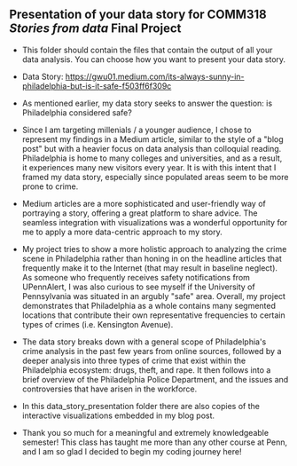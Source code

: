## Presentation of your data story for COMM318 _Stories from data_ Final Project

* This folder should contain the files that contain the output of all your data analysis. You can choose how you want to present your data story.

* Data Story: https://gwu01.medium.com/its-always-sunny-in-philadelphia-but-is-it-safe-f503ff6f309c

* As mentioned earlier, my data story seeks to answer the question: is Philadelphia considered safe? 

* Since I am targeting millenials / a younger audience, I chose to represent my findings in a Medium article, similar to the style of a "blog post" but with a heavier focus on data analysis than colloquial reading. Philadelphia is home to many colleges and universities, and as a result, it experiences many new visitors every year. It is with this intent that I framed my data story, especially since populated areas seem to be more prone to crime.

* Medium articles are a more sophisticated and user-friendly way of portraying a story, offering a great platform to share advice. The seamless integration with visualizations was a wonderful opportunity for me to apply a more data-centric approach to my story. 

* My project tries to show a more holistic approach to analyzing the crime scene in Philadelphia rather than honing in on the headline articles that frequently make it to the Internet (that may result in baseline neglect). As someone who frequently receives safety notifications from UPennAlert, I was also curious to see myself if the University of Pennsylvania was situated in an argubly "safe" area. Overall, my project demonstrates that Philadelphia as a whole contains many segmented locations that contribute their own representative frequencies to certain types of crimes (i.e. Kensington Avenue). 

* The data story breaks down with a general scope of Philadelphia's crime analysis in the past few years from online sources, followed by a deeper analysis into three types of crime that exist within the Philadelphia ecosystem: drugs, theft, and rape. It then follows into a brief overview of the Philadelphia Police Department, and the issues and controversies that have arisen in the workforce. 

* In this data_story_presentation folder there are also copies of the interactive visualizations embedded in my blog post. 

* Thank you so much for a meaningful and extremely knowledgeable semester! This class has taught me more than any other course at Penn, and I am so glad I decided to begin my coding journey here!



